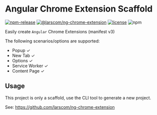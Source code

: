 # Angular Chrome Extension Scaffold

[![npm-release](https://img.shields.io/npm/v/@larscom/ng-chrome-extension.svg?label=npm)](https://www.npmjs.com/package/@larscom/ng-chrome-extension)
[![@larscom/ng-chrome-extension](https://github.com/larscom/ng-chrome-extension/workflows/@larscom/ng-chrome-extension/badge.svg?branch=master)](https://github.com/larscom/ng-chrome-extension)
[![license](https://img.shields.io/npm/l/@larscom/ng-chrome-extension)](https://github.com/larscom/ng-chrome-extension/blob/master/LICENSE)
![npm](https://img.shields.io/npm/dt/@larscom/ng-chrome-extension)

Easily create `Angular` Chrome Extensions (manifest v3)

The following scenarios/options are supported:

- Popup &#10003;
- New Tab &#10003;
- Options &#10003;
- Service Worker &#10003;
- Content Page &#10003;

## Usage

This project is only a scaffold, use the CLI tool to generate a new project.

See: https://github.com/larscom/ng-chrome-extension
